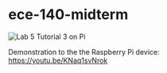 # ece-140-midterm

![Lab 5 Tutorial 3 on Pi](./public/media/Lab5Tutorial3.gif)

Demonstration to the the Raspberry Pi device:
https://youtu.be/KNaq1svNrok

